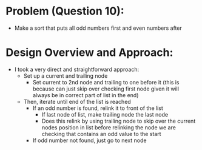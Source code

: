 # Problem (Question 10):
- Make a sort that puts all odd numbers first and even numbers after

# Design Overview and Approach:
- I took a very direct and straightforward approach:
    - Set up a current and trailing node
        - Set current to 2nd node and trailing to one before it (this is because can just skip over checking first node given it will always be in correct part of list in the end)
    - Then, iterate until end of the list is reached
        - If an odd number is found, relink it to front of the list
            - If last node of list, make trailing node the last node
            - Does this relink by using trailing node to skip over the current nodes position in list before relinking the node we are checking that contains an odd value to the start
        - If odd number not found, just go to next node
